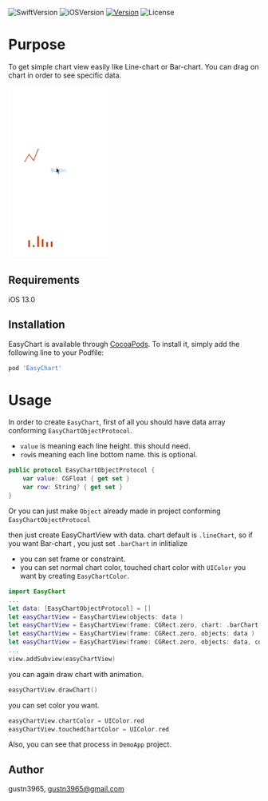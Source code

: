 ![SwiftVersion](https://img.shields.io/badge/swift-5.0-red)
![iOSVersion](https://img.shields.io/badge/iOS-13.0-blue)
[![Version](https://img.shields.io/cocoapods/v/EasyChart.svg?style=flat)](https://cocoapods.org/pods/EasyChart)
![License](https://img.shields.io/badge/license-MIT-green)

# Purpose 
To get simple chart view easily like Line-chart or Bar-chart. 
You can drag on chart in order to see specific data.

![chartView](source/chartView.gif)


## Requirements
iOS 13.0

## Installation

EasyChart is available through [CocoaPods](https://cocoapods.org). To install
it, simply add the following line to your Podfile:

```ruby
pod 'EasyChart'
```


# Usage 

In order to create ``EasyChart``, first of all you should have data array conforming ``EasyChartObjectProtocol``. 
- ``value`` is meaning each line height.  this should need.
- ``row``is meaning each line bottom name. this is optional. 

```swift
public protocol EasyChartObjectProtocol {
    var value: CGFloat { get set }
    var row: String? { get set }
}
```
Or you can just make ``Object`` already made in project conforming ``EasyChartObjectProtocol``

then just create EasyChartView with data. 
chart default is ``.lineChart``, so if you want Bar-chart , you just set ``.barChart`` in inlitialize
- you can set frame or constraint. 
- you can set normal chart color, touched chart color with ``UIColor`` you want   by creating ``EasyChartColor``. 

```swift 
import EasyChart 
...
let data: [EasyChartObjectProtocol] = [] 
let easyChartView = EasyChartView(objects: data )
let easyChartView = EasyChartView(frame: CGRect.zero, chart: .barChart, objects: data )
let easyChartView = EasyChartView(frame: CGRect.zero, objects: data )
let easyChartView = EasyChartView(frame: CGRect.zero, objects: data, color: EasyChartColor() )
...
view.addSubview(easyChartView)
```
you can again draw chart with animation. 

```swift
easyChartView.drawChart()
```

you can set color you want.

```swift
easyChartView.chartColor = UIColor.red
easyChartView.touchedChartColor = UIColor.red
```

Also, you can see that process in ``DemoApp`` project. 




## Author

gustn3965, gustn3965@gmail.com

